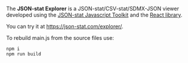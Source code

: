 The **JSON-stat Explorer** is a JSON-stat/CSV-stat/SDMX-JSON viewer developed using the [JSON-stat Javascript Toolkit](https://www.npmjs.com/package/jsonstat) and the [React library](https://reactjs.org).

You can try it at https://json-stat.com/explorer/.

To rebuild main.js from the source files use:

```
npm i
npm run build
```

